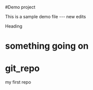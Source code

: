 
#Demo project

This is a sample demo file --- new edits

Heading

something going on
=======
# git_repo
my first repo
